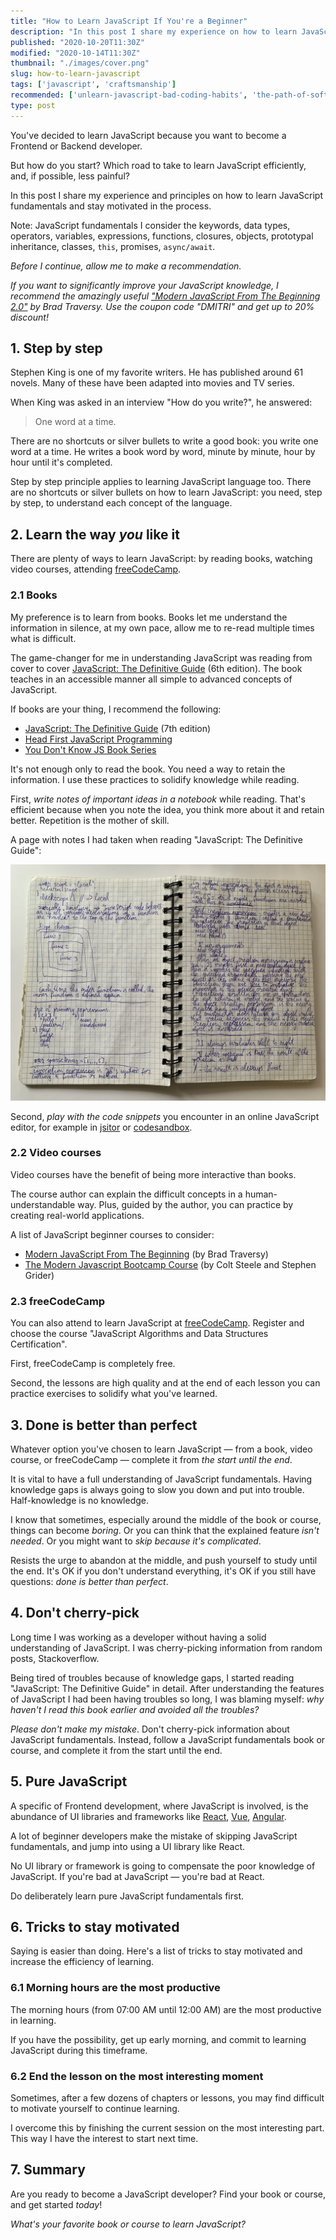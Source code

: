 ```yaml
---
title: "How to Learn JavaScript If You're a Beginner"
description: "In this post I share my experience on how to learn JavaScript efficiently and stay motivated in the process."
published: "2020-10-20T11:30Z"
modified: "2020-10-14T11:30Z"
thumbnail: "./images/cover.png"
slug: how-to-learn-javascript
tags: ['javascript', 'craftsmanship']
recommended: ['unlearn-javascript-bad-coding-habits', 'the-path-of-software-development-craftsmanship']
type: post
---
```


You've decided to learn JavaScript because you want to become a Frontend or Backend developer. 

But how do you start? Which road to take to learn JavaScript efficiently, and, if possible, less painful?  

In this post I share my experience and principles on how to learn JavaScript fundamentals and stay motivated in the process.  

Note: JavaScript fundamentals I consider the  keywords, data types, operators, variables, expressions, functions, closures, objects, prototypal inheritance, classes, `this`, promises, `async/await`.  

*Before I continue, allow me to make a recommendation.* 

*If you want to significantly improve your JavaScript knowledge, I recommend the amazingly useful ["Modern JavaScript From The Beginning 2.0"](https://www.traversymedia.com/a/2147528886/FqXWyazh) by Brad Traversy. Use the coupon code "DMITRI" and get up to 20% discount!*

## 1. Step by step

Stephen King is one of my favorite writers. He has published around 61 novels. Many of these have been adapted into movies and TV series.  

When King was asked in an interview "How do you write?", he answered:

> One word at a time.

There are no shortcuts or silver bullets to write a good book: you write one word at a time. He writes a book word by word, minute by minute, hour by hour until it's completed.  

Step by step principle applies to learning JavaScript language too. There are no shortcuts or silver bullets on how to learn JavaScript: you need, step by step, to understand each concept of the language.  

## 2. Learn the way *you* like it

There are plenty of ways to learn JavaScript: by reading books, watching video courses, attending [freeCodeCamp](https://www.freecodecamp.org/learn).  

### 2.1 Books

My preference is to learn from books. Books let me understand the information in silence, at my own pace, allow me to re-read multiple times what is difficult.   

The game-changer for me in understanding JavaScript was reading from cover to cover [JavaScript: The Definitive Guide](https://www.amazon.com/JavaScript-Definitive-Guide-Activate-Guides/dp/0596805527) (6th edition). The book teaches in an accessible manner all simple to advanced concepts of JavaScript.  

If books are your thing, I recommend the following:

* [JavaScript: The Definitive Guide](https://www.amazon.com/JavaScript-Definitive-Most-Used-Programming-Language/dp/1491952024/) (7th edition)
* [Head First JavaScript Programming](https://www.amazon.com/Head-First-JavaScript-Programming-Brain-Friendly/dp/144934013X)
* [You Don't Know JS Book Series](https://www.amazon.com/gp/bookseries/B01N9EBP9V)

It's not enough only to read the book. You need a way to retain the information. I use these practices to solidify knowledge while reading.  

First, *write notes of important ideas in a notebook* while reading. That's efficient because when you note the idea, you think more about it and retain better. Repetition is the mother of skill.   

A page with notes I had taken when reading "JavaScript: The Definitive Guide":

![Writing notes when learning JavaScript](./images/notebook.jpg)

Second, *play with the code snippets* you encounter in an online JavaScript editor, for example in [jsitor](https://jsitor.com/) or [codesandbox](https://codesandbox.io/). 

### 2.2 Video courses

Video courses have the benefit of being more interactive than books.  

The course author can explain the difficult concepts in a human-understandable way. Plus, guided by the author, you can practice by creating real-world applications.  

A list of JavaScript beginner courses to consider:

* [Modern JavaScript From The Beginning](https://www.udemy.com/course/modern-javascript-from-the-beginning/) (by Brad Traversy)
* [The Modern Javascript Bootcamp Course](https://www.udemy.com/course/javascript-beginners-complete-tutorial/) (by Colt Steele and Stephen Grider)

### 2.3 freeCodeCamp

You can also attend to learn JavaScript at [freeCodeCamp](https://www.freecodecamp.org/learn). Register and choose the course "JavaScript Algorithms and Data Structures Certification". 

First, freeCodeCamp is completely free.  

Second, the lessons are high quality and at the end of each lesson you can practice exercises to solidify what you've learned.  

## 3. Done is better than perfect

Whatever option you've chosen to learn JavaScript &mdash; from a book, video course, or freeCodeCamp &mdash; complete it from *the start until the end*.  

It is vital to have a full understanding of JavaScript fundamentals. Having knowledge gaps is always going to slow you down and put into trouble. Half-knowledge is no knowledge.  

I know that sometimes, especially around the middle of the book or course, things can become *boring*. Or you can think that the explained feature *isn't needed*. Or you might want to *skip because it's complicated*. 

Resists the urge to abandon at the middle, and push yourself to study until the end. It's OK if you don't understand everything, it's OK if you still have questions: *done is better than perfect*.  

## 4. Don't cherry-pick

Long time I was working as a developer without having a solid understanding of JavaScript. I was cherry-picking information from random posts, Stackoverflow.  

Being tired of troubles because of knowledge gaps, I started reading "JavaScript: The Definitive Guide" in detail. After understanding the features of JavaScript I had been having troubles so long, I was blaming myself: *why haven't I read this book earlier and avoided all the troubles?*  

*Please don't make my mistake*. Don't cherry-pick information about JavaScript fundamentals. Instead, follow a JavaScript fundamentals book or course, and complete it from the start until the end.  

## 5. Pure JavaScript

A specific of Frontend development, where JavaScript is involved, is the abundance of UI libraries and frameworks like [React](https://reactjs.org/), [Vue](https://vuejs.org/), [Angular](https://angular.io/).  

A lot of beginner developers make the mistake of skipping JavaScript fundamentals, and jump into using a UI library like React.  

No UI library or framework is going to compensate the poor knowledge of JavaScript. If you're bad at JavaScript &mdash; you're bad at React. 

Do deliberately learn pure JavaScript fundamentals first.  

## 6. Tricks to stay motivated

Saying is easier than doing. Here's a list of tricks to stay motivated and increase the efficiency of learning.  

### 6.1 Morning hours are the most productive

The morning hours (from 07:00 AM until 12:00 AM) are the most productive in learning. 

If you have the possibility, get up early morning, and commit to learning JavaScript during this timeframe.  

### 6.2 End the lesson on the most interesting moment

Sometimes, after a few dozens of chapters or lessons, you may find difficult to motivate yourself to continue learning. 

I overcome this by finishing the current session on the most interesting part. This way I have the interest to start next time.  

## 7. Summary

Are you ready to become a JavaScript developer? Find your book or course, and get started *today*!

*What's your favorite book or course to learn JavaScript?*